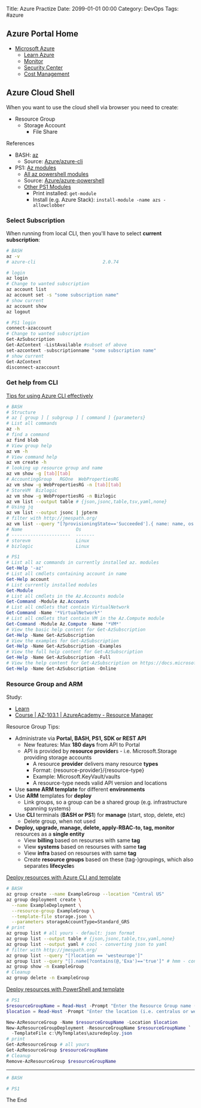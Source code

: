 Title: Azure Practize
Date: 2099-01-01 00:00
Category: DevOps
Tags: #azure

## Azure Portal Home

* [Microsoft Azure](https://portal.azure.com/#home)
    * [Learn Azure](https://docs.microsoft.com/en-us/learn/browse/?products=azure&resource_type=learning%20path)
    * [Monitor](https://portal.azure.com/#blade/Microsoft_Azure_Monitoring/AzureMonitoringBrowseBlade/overview)
    * [Security Center](https://portal.azure.com/#blade/Microsoft_Azure_Security/SecurityMenuBlade/0)
    * [Cost Management](https://portal.azure.com/#blade/Microsoft_Azure_CostManagement/Menu/overview)

## Azure Cloud Shell

When you want to use the cloud shell via browser you need to create:
* Resource Group
    * Storage Account
        * File Share
 
References
* BASH: [az](https://docs.microsoft.com/en-us/cli/azure/reference-index?view=azure-cli-latest)
    * Source: [Azure/azure-cli](https://github.com/Azure/azure-cli)
* PS1: [Az modules](hhttps://docs.microsoft.com/en-us/powershell/module/?view=azps-2.7.0)
    * [All az powershell modules](https://github.com/Azure/azure-powershell/blob/master/documentation/azure-powershell-modules.md)
    * Source: [Azure/azure-powershell](https://github.com/Azure/azure-powershell)
    * [Other PS1 Modules](https://docs.microsoft.com/en-us/powershell/module/)
        * Print installed: `get-module`
        * Install (e.g. Azure Stack): `install-module -name azs -allowclobber`

### Select Subscription

When running from local CLI, then you'll have to select **current subscription**:
```bash
# BASH
az -v
# azure-cli                         2.0.74

# login
az login
# Change to wanted subscription
az account list
az account set -s "some subscription name"
# show current
az account show
az logout
```

```ps1
# PS1 login
connect-azaccount
# Change to wanted subscription
Get-AzSubscription
Get-AzContext -ListAvailable #subset of above
set-azcontext -subscriptionname "some subscription name"
# show current
Get-AzContext
disconnect-azaccount
```

### Get help from CLI

[Tips for using Azure CLI effectively](https://github.com/Azure/azure-cli/blob/dev/doc/use_cli_effectively.md)

```bash
# BASH
# Structure
# az [ group ] [ subgroup ] [ command ] {parameters}
# List all commands
az -h
# find a command
az find blob
# View group help
az vm -h
# View command help
az vm create -h
# looking up resource group and name
az vm show -g [tab][tab]
# AccountingGroup   RGOne  WebPropertiesRG
az vm show -g WebPropertiesRG -n [tab][tab]
# StoreVM  Bizlogic
az vm show -g WebPropertiesRG -n Bizlogic
az vm list --output table # {json,jsonc,table,tsv,yaml,none}
# Using jq
az vm list --output jsonc | jpterm
# filter with http://jmespath.org/
az vm list --query "[?provisioningState=='Succeeded'].{ name: name, os: storageProfile.osDisk.osType }"
# Name                    Os
# ----------------------  -------
# storevm                 Linux
# bizlogic                Linux
```

```ps1
# PS1
# List all az commands in currently installed az. modules
Get-Help '-az'
# List all cmdlets containing account in name
Get-Help account
# List currently installed modules
Get-Module
# List all cmdlets in the Az.Accounts module
Get-Command -Module Az.Accounts
# List all cmdlets that contain VirtualNetwork
Get-Command -Name '*VirtualNetwork*'
# List all cmdlets that contain VM in the Az.Compute module
Get-Command -Module Az.Compute -Name '*VM*'
# View the basic help content for Get-AzSubscription
Get-Help -Name Get-AzSubscription
# View the examples for Get-AzSubscription
Get-Help -Name Get-AzSubscription -Examples
# View the full help content for Get-AzSubscription
Get-Help -Name Get-AzSubscription -Full
# View the help content for Get-AzSubscription on https://docs.microsoft.com
Get-Help -Name Get-AzSubscription -Online
```

### Resource Group and ARM

Study:
* [Learn](https://docs.microsoft.com/en-us/learn/browse/?products=azure-resource-manager)
* [Course | AZ-103.1 | AzureAcademy - Resource Manager](https://training.azure-academy.com/courses/course-v1:FP+AZ-103.1+2019_T3/course/#block-v1:FP+AZ-103.1+2019_T3+type@sequential+block@d14c5e7b-2617-7a76-c09d-cde3c1584c9d)

Resource Group Tips:
* Administrate via **Portal, BASH, PS1, SDK or REST API**
    * New features: Max **180 days** from API to Portal
    * API is provided by **resource provider**s - i.e. Microsoft.Storage providing storage accounts
        * A resource **provider** delivers many resource **types**
        * Format: {resource-provider}/{resource-type}
        * Example: Microsoft.KeyVault/vaults
        * A resource-type needs valid API version and locations
* Use **same ARM template** for different **environments**
* Use **ARM** templates for **deploy**
    * Link groups, so a group can be a shared group (e.g. infrastructure spanning systems)
* Use **CLI** terminals (**BASH or PS1**) for **manage** (start, stop, delete, etc)
    * Delete group, when not used
* **Deploy, upgrade, manage, delete, apply-RBAC-to, tag, monitor** resources as a **single entity**
    * View **billing** based on resourses with same **tag**
    * View **systems** based on resourses with same **tag**
    * View **infra** based on resourses with same **tag**
    * Create **resource groups** based on these (tag-)groupings, which also separates **lifecycle**s

[Deploy resources with Azure CLI and template](https://docs.microsoft.com/en-us/azure/azure-resource-manager/resource-group-template-deploy-cli)
```bash
# BASH
az group create --name ExampleGroup --location "Central US"
az group deployment create \
  --name ExampleDeployment \
  --resource-group ExampleGroup \
  --template-file storage.json \
  --parameters storageAccountType=Standard_GRS
# print
az group list # all yours - default: json format
az group list --output table # {json,jsonc,table,tsv,yaml,none}
az group list --output yaml # cool - converting json to yaml
# filter with http://jmespath.org/
az group list --query "[?location == 'westeurope']"
az group list --query "[].name[?contains(@,'Exa')=='true']" # hmm - contains not working on my pc - am I missing a pip install or npm install?
az group show -n ExampleGroup
# Cleanup
az group delete -n ExampleGroup 
```

[Deploy resources with PowerShell and template](https://docs.microsoft.com/en-us/azure/azure-resource-manager/resource-group-template-deploy)
```ps1
# PS1
$resourceGroupName = Read-Host -Prompt "Enter the Resource Group name (i.e 'rg-envirname-infracontainer-or-systemname')" 
$location = Read-Host -Prompt "Enter the location (i.e. centralus or westeurope)"

New-AzResourceGroup -Name $resourceGroupName -Location $location
New-AzResourceGroupDeployment -ResourceGroupName $resourceGroupName `
  -TemplateFile c:\MyTemplates\azuredeploy.json
# print
Get-AzResourceGroup # all yours
Get-AzResourceGroup $resourceGroupName
# Cleanup
Remove-AzResourceGroup $resourceGroupName
```

-------------------------------

```bash
# BASH
```
```ps1
# PS1
```

The End
